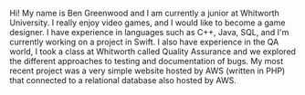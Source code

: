 Hi! My name is Ben Greenwood and I am currently a junior at Whitworth University. I really enjoy video games, and I would like to become a game designer.
I have experience in languages such as C++, Java, SQL, and I'm currently working on a project in Swift. I also have experience in the QA world, I took a 
class at Whitworth called Quality Assurance and we explored the different approaches to testing and documentation of bugs. My most recent project was a 
very simple website hosted by AWS (written in PHP) that connected to a relational database also hosted by AWS.
